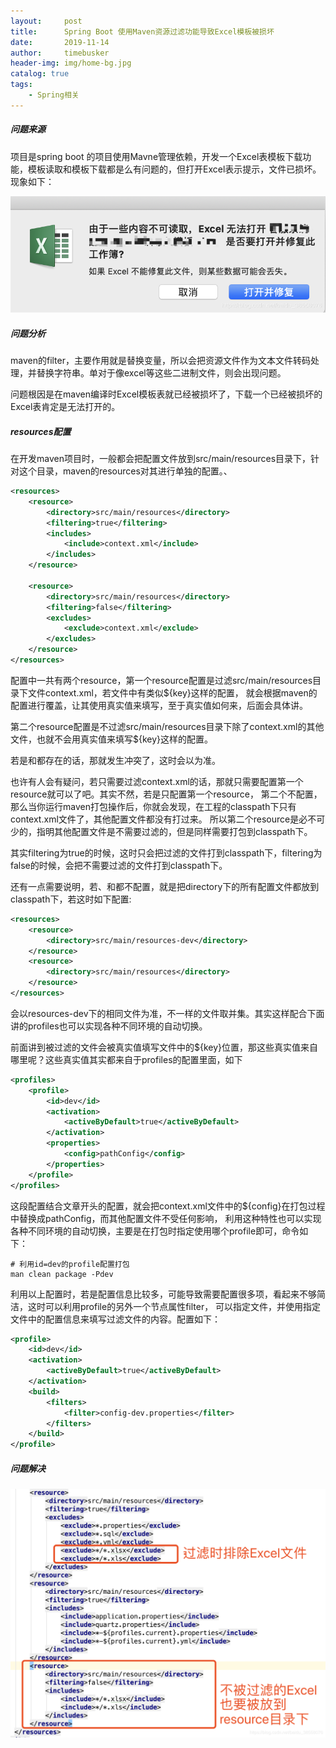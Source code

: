 ```yaml
---
layout:     post
title:      Spring Boot 使用Maven资源过滤功能导致Excel模板被损坏
date:       2019-11-14
author:     timebusker
header-img: img/home-bg.jpg
catalog: true
tags:
    - Spring相关
---
```


##### 问题来源

项目是spring boot 的项目使用Mavne管理依赖，开发一个Excel表模板下载功能，模板读取和模板下载都是么有问题的，但打开Excel表示提示，文件已损坏。现象如下：

![使用Maven资源过滤功能导致Excel模板被损坏](img/older/spring/9.png)

##### 问题分析

maven的filter，主要作用就是替换变量，所以会把资源文件作为文本文件转码处理，并替换字符串。单对于像excel等这些二进制文件，则会出现问题。

问题根因是在maven编译时Excel模板表就已经被损坏了，下载一个已经被损坏的Excel表肯定是无法打开的。

##### resources配置

在开发maven项目时，一般都会把配置文件放到src/main/resources目录下，针对这个目录，maven的resources对其进行单独的配置。、

```xml
<resources>
    <resource>
        <directory>src/main/resources</directory>
        <filtering>true</filtering>
        <includes>
            <include>context.xml</include>
        </includes>
    </resource>

    <resource>
        <directory>src/main/resources</directory>
        <filtering>false</filtering>
        <excludes>
            <exclude>context.xml</exclude>
        </excludes>
    </resource>
</resources>
```

配置中一共有两个resource，第一个resource配置是过滤src/main/resources目录下文件context.xml，若文件中有类似${key}这样的配置，
就会根据maven的配置进行覆盖，让其使用真实值来填写，至于真实值如何来，后面会具体讲。

第二个resource配置是不过滤src/main/resources目录下除了context.xml的其他文件，也就不会用真实值来填写${key}这样的配置。

若是<include>和<exclude>都存在的话，那就发生冲突了，这时会以<exclude>为准。

也许有人会有疑问，若只需要过滤context.xml的话，那就只需要配置第一个resource就可以了吧。其实不然，若是只配置第一个resource，
第二个不配置，那么当你运行maven打包操作后，你就会发现，在工程的classpath下只有context.xml文件了，其他配置文件都没有打过来。
所以第二个resource是必不可少的，指明其他配置文件是不需要过滤的，但是同样需要打包到classpath下。

其实filtering为true的时候，这时只会把过滤的文件打到classpath下，filtering为false的时候，会把不需要过滤的文件打到classpath下。

还有一点需要说明，若<filtering>、<include>和<exclude>都不配置，就是把directory下的所有配置文件都放到classpath下，若这时如下配置:

```xml
<resources>
    <resource>
        <directory>src/main/resources-dev</directory>
    </resource>
    <resource>
        <directory>src/main/resources</directory>
    </resource>
</resources>
```

会以resources-dev下的相同文件为准，不一样的文件取并集。其实这样配合下面讲的profiles也可以实现各种不同环境的自动切换。

前面讲到被过滤的文件会被真实值填写文件中的${key}位置，那这些真实值来自哪里呢？这些真实值其实都来自于profiles的配置里面，如下

```xml
<profiles>
    <profile>
        <id>dev</id>
        <activation>
            <activeByDefault>true</activeByDefault>
        </activation>
        <properties>
            <config>pathConfig</config>
        </properties>
    </profile>
</profiles>
```

这段配置结合文章开头的配置，就会把context.xml文件中的${config}在打包过程中替换成pathConfig，而其他配置文件不受任何影响，
利用这种特性也可以实现各种不同环境的自动切换，主要是在打包时指定使用哪个profile即可，命令如下：

```
# 利用id=dev的profile配置打包
man clean package -Pdev
```

利用以上配置时，若是配置信息比较多，可能导致<properties>需要配置很多项，看起来不够简洁，这时可以利用profile的另外一个节点属性filter，
可以指定文件，并使用指定文件中的配置信息来填写过滤文件的内容。配置如下：

```xml
<profile>
    <id>dev</id>
    <activation>
        <activeByDefault>true</activeByDefault>
    </activation>
    <build>
        <filters>
            <filter>config-dev.properties</filter>
        </filters>
    </build>
</profile>
```

##### 问题解决

![使用Maven资源过滤功能导致Excel模板被损坏](img/older/spring/10.png)